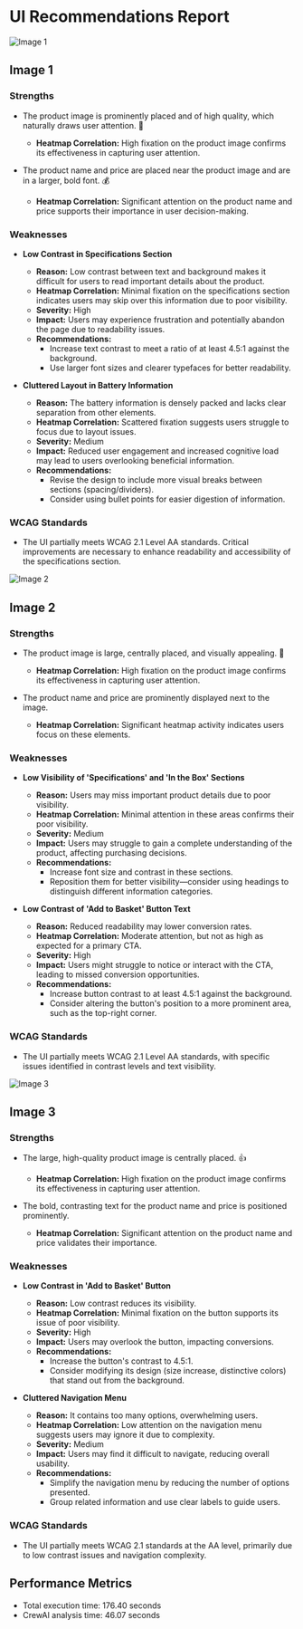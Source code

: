 # UI Recommendations Report

![Image 1](heatmaps/p13-1.png)

## Image 1

### Strengths
- The product image is prominently placed and of high quality, which naturally draws user attention. 📸
  - **Heatmap Correlation:** High fixation on the product image confirms its effectiveness in capturing user attention.
  
- The product name and price are placed near the product image and are in a larger, bold font. 💰
  - **Heatmap Correlation:** Significant attention on the product name and price supports their importance in user decision-making.

### Weaknesses
- **Low Contrast in Specifications Section**
  - **Reason:** Low contrast between text and background makes it difficult for users to read important details about the product.
  - **Heatmap Correlation:** Minimal fixation on the specifications section indicates users may skip over this information due to poor visibility.
  - **Severity:** High
  - **Impact:** Users may experience frustration and potentially abandon the page due to readability issues.
  - **Recommendations:**
    - Increase text contrast to meet a ratio of at least 4.5:1 against the background. 
    - Use larger font sizes and clearer typefaces for better readability.

- **Cluttered Layout in Battery Information**
  - **Reason:** The battery information is densely packed and lacks clear separation from other elements.
  - **Heatmap Correlation:** Scattered fixation suggests users struggle to focus due to layout issues.
  - **Severity:** Medium
  - **Impact:** Reduced user engagement and increased cognitive load may lead to users overlooking beneficial information.
  - **Recommendations:**
    - Revise the design to include more visual breaks between sections (spacing/dividers).
    - Consider using bullet points for easier digestion of information.

### WCAG Standards
- The UI partially meets WCAG 2.1 Level AA standards. Critical improvements are necessary to enhance readability and accessibility of the specifications section.

![Image 2](heatmaps/p13-2.png)

## Image 2

### Strengths
- The product image is large, centrally placed, and visually appealing. 🌟
  - **Heatmap Correlation:** High fixation on the product image confirms its effectiveness in capturing user attention.
  
- The product name and price are prominently displayed next to the image. 
  - **Heatmap Correlation:** Significant heatmap activity indicates users focus on these elements.

### Weaknesses
- **Low Visibility of 'Specifications' and 'In the Box' Sections**
  - **Reason:** Users may miss important product details due to poor visibility.
  - **Heatmap Correlation:** Minimal attention in these areas confirms their poor visibility.
  - **Severity:** Medium
  - **Impact:** Users may struggle to gain a complete understanding of the product, affecting purchasing decisions.
  - **Recommendations:**
    - Increase font size and contrast in these sections.
    - Reposition them for better visibility—consider using headings to distinguish different information categories.

- **Low Contrast of 'Add to Basket' Button Text**
  - **Reason:** Reduced readability may lower conversion rates.
  - **Heatmap Correlation:** Moderate attention, but not as high as expected for a primary CTA.
  - **Severity:** High
  - **Impact:** Users might struggle to notice or interact with the CTA, leading to missed conversion opportunities.
  - **Recommendations:**
    - Increase button contrast to at least 4.5:1 against the background.
    - Consider altering the button's position to a more prominent area, such as the top-right corner.

### WCAG Standards
- The UI partially meets WCAG 2.1 Level AA standards, with specific issues identified in contrast levels and text visibility.

![Image 3](heatmaps/p13-3.png)

## Image 3

### Strengths
- The large, high-quality product image is centrally placed. 👍
  - **Heatmap Correlation:** High fixation on the product image confirms its effectiveness in capturing user attention.
  
- The bold, contrasting text for the product name and price is positioned prominently. 
  - **Heatmap Correlation:** Significant attention on the product name and price validates their importance.

### Weaknesses
- **Low Contrast in 'Add to Basket' Button**
  - **Reason:** Low contrast reduces its visibility.
  - **Heatmap Correlation:** Minimal fixation on the button supports its issue of poor visibility.
  - **Severity:** High
  - **Impact:** Users may overlook the button, impacting conversions.
  - **Recommendations:**
    - Increase the button's contrast to 4.5:1.
    - Consider modifying its design (size increase, distinctive colors) that stand out from the background.

- **Cluttered Navigation Menu**
  - **Reason:** It contains too many options, overwhelming users.
  - **Heatmap Correlation:** Low attention on the navigation menu suggests users may ignore it due to complexity.
  - **Severity:** Medium
  - **Impact:** Users may find it difficult to navigate, reducing overall usability.
  - **Recommendations:**
    - Simplify the navigation menu by reducing the number of options presented.
    - Group related information and use clear labels to guide users.

### WCAG Standards
- The UI partially meets WCAG 2.1 standards at the AA level, primarily due to low contrast issues and navigation complexity.

## Performance Metrics
- Total execution time: 176.40 seconds
- CrewAI analysis time: 46.07 seconds

